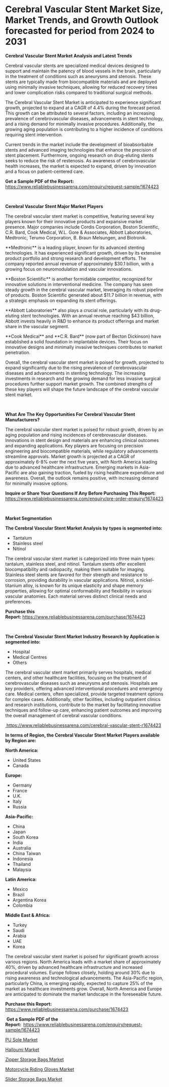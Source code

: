<p><h1>Cerebral Vascular Stent Market Size, Market Trends, and Growth Outlook forecasted for period from 2024 to 2031</h1></p><p><strong>Cerebral Vascular Stent Market Analysis and Latest Trends</strong></p>
<p><p>Cerebral vascular stents are specialized medical devices designed to support and maintain the patency of blood vessels in the brain, particularly in the treatment of conditions such as aneurysms and stenosis. These stents are typically made from biocompatible materials and are deployed using minimally invasive techniques, allowing for reduced recovery times and lower complication risks compared to traditional surgical methods.</p><p>The Cerebral Vascular Stent Market is anticipated to experience significant growth, projected to expand at a CAGR of 4.4% during the forecast period. This growth can be attributed to several factors, including an increasing prevalence of cerebrovascular diseases, advancements in stent technology, and a rising demand for minimally invasive procedures. Additionally, the growing aging population is contributing to a higher incidence of conditions requiring stent intervention.</p><p>Current trends in the market include the development of bioabsorbable stents and advanced imaging technologies that enhance the precision of stent placement. Furthermore, ongoing research on drug-eluting stents seeks to reduce the risk of restenosis. As awareness of cerebrovascular health increases, the market is expected to expand, driven by innovation and a focus on patient-centered care.</p></p>
<p><strong>Get a Sample PDF of the Report:&nbsp;</strong> <a href="https://www.reliablebusinessarena.com/enquiry/request-sample/1674423?utm_campaign=2008&utm_medium=2&utm_source=Github&utm_content=ia&utm_term=24122024&utm_id=cerebral-vascular-stent">https://www.reliablebusinessarena.com/enquiry/request-sample/1674423</a></p>
<p>&nbsp;</p>
<p><strong>Cerebral Vascular Stent Major Market Players</strong></p>
<p><p>The cerebral vascular stent market is competitive, featuring several key players known for their innovative products and expansive market presence. Major companies include Cordis Corporation, Boston Scientific, C.R. Bard, Cook Medical, W.L. Gore & Associates, Abbott Laboratories, Medtronic, Terumo Corporation, B. Braun Melsungen, and Biotronik.</p><p>**Medtronic** is a leading player, known for its advanced stenting technologies. It has experienced significant growth, driven by its extensive product portfolio and strong research and development efforts. The company reported annual revenue of approximately $30.1 billion, with a growing focus on neuromodulation and vascular innovations.</p><p>**Boston Scientific** is another formidable competitor, recognized for innovative solutions in interventional medicine. The company has seen steady growth in the cerebral vascular market, leveraging its robust pipeline of products. Boston Scientific generated about $11.7 billion in revenue, with a strategic emphasis on expanding its stent offerings.</p><p>**Abbott Laboratories** also plays a crucial role, particularly with its drug-eluting stent technologies. With an annual revenue reaching $43 billion, Abbott invests heavily in R&D to enhance its product offerings and market share in the vascular segment.</p><p>**Cook Medical** and **C.R. Bard** (now part of Becton Dickinson) have established a solid foundation in implantable devices. Their focus on innovative designs and minimally invasive techniques contributes to market penetration.</p><p>Overall, the cerebral vascular stent market is poised for growth, projected to expand significantly due to the rising prevalence of cerebrovascular diseases and advancements in stenting technology. The increasing investments in research and the growing demand for less invasive surgical procedures further support market growth. The combined strengths of these key players will shape the future landscape of the cerebral vascular stent market.</p></p>
<p>&nbsp;</p>
<p><strong>What Are The Key Opportunities For Cerebral Vascular Stent Manufacturers?</strong></p>
<p><p>The cerebral vascular stent market is poised for robust growth, driven by an aging population and rising incidences of cerebrovascular diseases. Innovations in stent design and materials are enhancing clinical outcomes and expanding applications. Key players are focusing on precision engineering and biocompatible materials, while regulatory advancements streamline approvals. Market growth is projected at a CAGR of approximately 6-8% over the next five years, with North America leading due to advanced healthcare infrastructure. Emerging markets in Asia-Pacific are also gaining traction, fueled by rising healthcare expenditure and awareness. Overall, the outlook remains positive, with increasing demand for minimally invasive options.</p></p>
<p><strong>Inquire or Share Your Questions If Any Before Purchasing This Report:</strong> <a href="https://www.reliablebusinessarena.com/enquiry/pre-order-enquiry/1674423?utm_campaign=2008&utm_medium=2&utm_source=Github&utm_content=ia&utm_term=24122024&utm_id=cerebral-vascular-stent">https://www.reliablebusinessarena.com/enquiry/pre-order-enquiry/1674423</a></p>
<p>&nbsp;</p>
<p><strong>Market Segmentation</strong></p>
<p><strong>The Cerebral Vascular Stent Market Analysis by types is segmented into:</strong></p>
<p><ul><li>Tantalum</li><li>Stainless steel</li><li>Nitinol</li></ul></p>
<p><p>The cerebral vascular stent market is categorized into three main types: tantalum, stainless steel, and nitinol. Tantalum stents offer excellent biocompatibility and radiopacity, making them suitable for imaging. Stainless steel stents are favored for their strength and resistance to corrosion, providing durability in vascular applications. Nitinol, a nickel-titanium alloy, is known for its unique elasticity and shape memory properties, allowing for optimal conformability and flexibility in various vascular anatomies. Each material serves distinct clinical needs and preferences.</p></p>
<p><strong>Purchase this Report:&nbsp;</strong><a href="https://www.reliablebusinessarena.com/purchase/1674423?utm_campaign=2008&utm_medium=2&utm_source=Github&utm_content=ia&utm_term=24122024&utm_id=cerebral-vascular-stent">https://www.reliablebusinessarena.com/purchase/1674423</a></p>
<p>&nbsp;</p>
<p><strong>The Cerebral Vascular Stent Market Industry Research by Application is segmented into:</strong></p>
<p><ul><li>Hospital</li><li>Medical Centres</li><li>Others</li></ul></p>
<p><p>The cerebral vascular stent market primarily serves hospitals, medical centers, and other healthcare facilities, focusing on the treatment of cerebrovascular diseases such as aneurysms and stenosis. Hospitals are key providers, offering advanced interventional procedures and emergency care. Medical centers, often specialized, provide targeted treatment options for complex cases. Additionally, other facilities, including outpatient clinics and research institutions, contribute to the market by facilitating innovative techniques and follow-up care, enhancing patient outcomes and improving the overall management of cerebral vascular conditions.</p></p>
<p><a href="https://www.reliablebusinessarena.com/cerebral-vascular-stent-r1674423?utm_campaign=2008&utm_medium=2&utm_source=Github&utm_content=ia&utm_term=24122024&utm_id=cerebral-vascular-stent">&nbsp;https://www.reliablebusinessarena.com/cerebral-vascular-stent-r1674423</a></p>
<p><strong>In terms of Region, the Cerebral Vascular Stent Market Players available by Region are:</strong></p>
<p>
    <p> <strong> North America: </strong>
        <ul>
            <li>United States</li>
            <li>Canada</li>
        </ul>
        </p> 
    <p> <strong> Europe: </strong>
        <ul>
            <li>Germany</li>
            <li>France</li>
            <li>U.K.</li>
            <li>Italy</li>
            <li>Russia</li>
        </ul>
        </p> 
    <p> <strong> Asia-Pacific: </strong>
        <ul>
            <li>China</li>
            <li>Japan</li>
            <li>South Korea</li>
            <li>India</li>
            <li>Australia</li>
            <li>China Taiwan</li>
            <li>Indonesia</li>
            <li>Thailand</li>
            <li>Malaysia</li>
        </ul>
        </p> 
    <p> <strong> Latin America: </strong>
        <ul>
            <li>Mexico</li>
            <li>Brazil</li>
            <li>Argentina Korea</li>
            <li>Colombia</li>
        </ul>
        </p> 
    <p> <strong> Middle East & Africa: </strong>
        <ul>
            <li>Turkey</li>
            <li>Saudi</li>
            <li>Arabia</li>
            <li>UAE</li>
            <li>Korea</li>
        </ul>
    </p>
    </p>
<p><p>The cerebral vascular stent market is poised for significant growth across various regions. North America leads with a market share of approximately 40%, driven by advanced healthcare infrastructure and increased procedural volumes. Europe follows closely, holding around 30% due to rising awareness and technological advancements. The Asia-Pacific region, particularly China, is emerging rapidly, expected to capture 25% of the market as healthcare investments grow. Overall, North America and Europe are anticipated to dominate the market landscape in the foreseeable future.</p></p>
<p><strong>Purchase this Report: </strong><a href="https://www.reliablebusinessarena.com/purchase/1674423?utm_campaign=2008&utm_medium=2&utm_source=Github&utm_content=ia&utm_term=24122024&utm_id=cerebral-vascular-stent">https://www.reliablebusinessarena.com/purchase/1674423</a></p>
<p>&nbsp;<strong>Get a Sample PDF of the Report:&nbsp;&nbsp;</strong><a href="https://www.reliablebusinessarena.com/enquiry/request-sample/1674423?utm_campaign=2008&utm_medium=2&utm_source=Github&utm_content=ia&utm_term=24122024&utm_id=cerebral-vascular-stent">https://www.reliablebusinessarena.com/enquiry/request-sample/1674423</a></p>
<p><strong></strong></p>
<p><p><a href="https://www.linkedin.com/pulse/future-pu-sole-market-key-growth-drivers-forecasted-cagr-96-u2i0c?utm_campaign=2008&utm_medium=2&utm_source=Github&utm_content=ia&utm_term=24122024&utm_id=cerebral-vascular-stent">PU Sole Market</a></p><p><a href="https://www.linkedin.com/pulse/forecasting-future-halloumi-market-size-projected-cagr-143-from-xpv0f?utm_campaign=2008&utm_medium=2&utm_source=Github&utm_content=ia&utm_term=24122024&utm_id=cerebral-vascular-stent">Halloumi Market</a></p><p><a href="https://www.linkedin.com/pulse/zipper-storage-bags-market-study-offeringa-thorough-summary-am4cc?utm_campaign=2008&utm_medium=2&utm_source=Github&utm_content=ia&utm_term=24122024&utm_id=cerebral-vascular-stent">Zipper Storage Bags Market</a></p><p><a href="https://www.linkedin.com/pulse/according-market-research-motorcycle-riding-gloves-size-tt8nc?utm_campaign=2008&utm_medium=2&utm_source=Github&utm_content=ia&utm_term=24122024&utm_id=cerebral-vascular-stent">Motorcycle Riding Gloves Market</a></p><p><a href="https://www.linkedin.com/pulse/key-drivers-slider-storage-bags-market-expansion-2024-2031-zvocc?utm_campaign=2008&utm_medium=2&utm_source=Github&utm_content=ia&utm_term=24122024&utm_id=cerebral-vascular-stent">Slider Storage Bags Market</a></p></p>